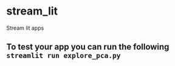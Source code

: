 # stream_lit
Stream lit apps


## To test your app you can run the following `streamlit run explore_pca.py`

